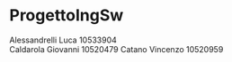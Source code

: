 # ProgettoIngSw
Alessandrelli Luca 10533904  
Caldarola Giovanni 10520479
Catano Vincenzo 10520959 
